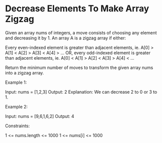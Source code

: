 # Decrease Elements To Make Array Zigzag

Given an array nums of integers, a move consists of choosing any element and decreasing it by 1.
An array A is a zigzag array if either:

Every even-indexed element is greater than adjacent elements, ie. A[0] > A[1] < A[2] > A[3] < A[4] > ...
OR, every odd-indexed element is greater than adjacent elements, ie. A[0] < A[1] > A[2] < A[3] > A[4] < ...

Return the minimum number of moves to transform the given array nums into a zigzag array.

Example 1:

Input: nums = [1,2,3]
Output: 2
Explanation: We can decrease 2 to 0 or 3 to 1.

Example 2:

Input: nums = [9,6,1,6,2]
Output: 4

Constraints:

1 <= nums.length <= 1000
1 <= nums[i] <= 1000
